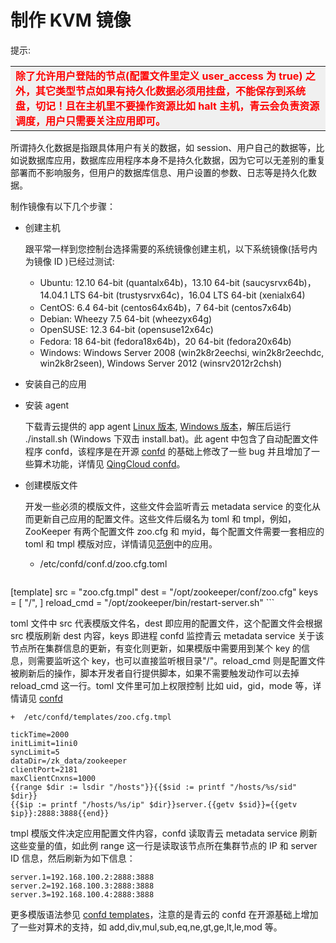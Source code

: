 # 制作 KVM 镜像

提示:<table><tr style="background-color:rgb(240,240,240);color:red"><td><b>除了允许用户登陆的节点(配置文件里定义 user_access 为 true) 之外，其它类型节点如果有持久化数据必须用挂盘，不能保存到系统盘，切记！且在主机里不要操作资源比如 halt 主机，青云会负责资源调度，用户只需要关注应用即可。</b></td></tr></table>

所谓持久化数据是指跟具体用户有关的数据，如 session、用户自己的数据等，比如说数据库应用，数据库应用程序本身不是持久化数据，因为它可以无差别的重复部署而不影响服务，但用户的数据库信息、用户设置的参数、日志等是持久化数据。

制作镜像有以下几个步骤：

* 创建主机

  跟平常一样到您控制台选择需要的系统镜像创建主机，以下系统镜像(括号内为镜像 ID )已经过测试:

  + Ubuntu: 12.10 64-bit (quantalx64b)，13.10 64-bit (saucysrvx64b)，14.04.1 LTS 64-bit (trustysrvx64c)，16.04 LTS 64-bit (xenialx64)
  + CentOS: 6.4 64-bit (centos64x64b)，7 64-bit (centos7x64b)
  + Debian: Wheezy 7.5 64-bit (wheezyx64g)
  + OpenSUSE: 12.3 64-bit (opensuse12x64c)
  + Fedora: 18 64-bit (fedora18x64b)，20 64-bit (fedora20x64b)
  + Windows: Windows Server 2008 (win2k8r2eechsi, win2k8r2eechdc, win2k8r2seen), Windows Server 2012 (winsrv2012r2chsh)

* 安装自己的应用

* 安装 agent

  下载青云提供的 app agent [Linux 版本](http://appcenter-docs.qingcloud.com/developer-guide/scripts/app-agent-linux-amd64.tar.gz), [Windows 版本](http://appcenter-docs.qingcloud.com/developer-guide/scripts/app-agent-windows-386.zip)，解压后运行 ./install.sh (Windows 下双击 install.bat)。此 agent 中包含了自动配置文件程序 confd，该程序是在开源 [confd](https://github.com/kelseyhightower/confd/blob/master/docs/quick-start-guide.md) 的基础上修改了一些 bug 并且增加了一些算术功能，详情见 [QingCloud confd](https://github.com/yunify/confd/)。

* 创建模版文件

  开发一些必须的模版文件，这些文件会监听青云 metadata service 的变化从而更新自己应用的配置文件。这些文件后缀名为 toml 和 tmpl，例如，ZooKeeper 有两个配置文件 zoo.cfg 和 myid，每个配置文件需要一套相应的 toml 和 tmpl 模版对应，详情请见[范例](https://github.com/QingCloudAppcenter/)中的应用。

	+ /etc/confd/conf.d/zoo.cfg.toml

  ``` toml
[template]
src = "zoo.cfg.tmpl"
dest = "/opt/zookeeper/conf/zoo.cfg"
keys = [
    "/",
]
reload_cmd = "/opt/zookeeper/bin/restart-server.sh"
	```

  toml 文件中 src 代表模版文件名，dest 即应用的配置文件，这个配置文件会根据 src 模版刷新 dest 内容，keys 即进程 confd 监控青云 metadata service 关于该节点所在集群信息的更新，有变化则更新，如果模版中需要用到某个 key 的信息，则需要监听这个 key，也可以直接监听根目录"/"。reload_cmd 则是配置文件被刷新后的操作，脚本开发者自行提供脚本，如果不需要触发动作可以去掉 reload_cmd 这一行。toml 文件里可加上权限控制 比如 uid，gid，mode 等，详情请见 [confd](https://github.com/yunify/confd/blob/master/docs/quick-start-guide.md)

	+  /etc/confd/templates/zoo.cfg.tmpl

  ```
tickTime=2000
initLimit=1ini0
syncLimit=5
dataDir=/zk_data/zookeeper
clientPort=2181
maxClientCnxns=1000
{{range $dir := lsdir "/hosts"}}{{$sid := printf "/hosts/%s/sid" $dir}}
{{$ip := printf "/hosts/%s/ip" $dir}}server.{{getv $sid}}={{getv $ip}}:2888:3888{{end}}
  ```

  tmpl 模版文件决定应用配置文件内容，confd 读取青云 metadata service 刷新这些变量的值，如此例 range 这一行是读取该节点所在集群节点的 IP 和 server ID 信息，然后刷新为如下信息：

  ```
server.1=192.168.100.2:2888:3888
server.2=192.168.100.3:2888:3888
server.3=192.168.100.4:2888:3888
  ```

  更多模版语法参见 [confd templates](https://github.com/kelseyhightower/confd/blob/master/docs/templates.md)，注意的是青云的 confd 在开源基础上增加了一些对算术的支持，如 add,div,mul,sub,eq,ne,gt,ge,lt,le,mod 等。
